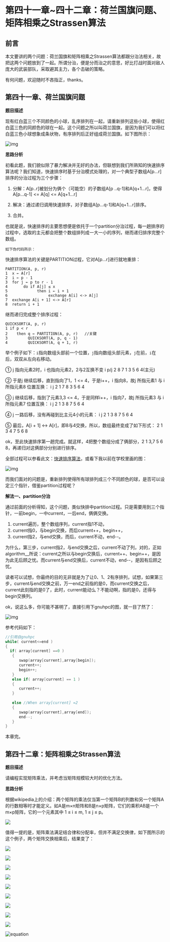 # 第四十一章~四十二章：荷兰国旗问题、矩阵相乘之Strassen算法

## 前言

本文要讲的两个问题：荷兰国旗和矩阵相乘之Strassen算法都跟分治法相关，故把这两个问题放到了一起。所谓分治，便是分而治之的意思，好比打战时面对敌人庞大的武装部队，采取避其主力，各个击破的策略。

有何问题，欢迎随时不吝指正，thanks。

## 第四十一章、荷兰国旗问题

**题目描述**

现有红白蓝三个不同颜色的小球，乱序排列在一起，请重新排列这些小球，使得红白蓝三色的同颜色的球在一起。这个问题之所以叫荷兰国旗，是因为我们可以将红白蓝三色小球想象成条状物，有序排列后正好组成荷兰国旗。如下图所示：

![img](../images/41~42/41.1.jpg)

**思路分析**

初看此题，我们貌似除了暴力解决并无好的办法，但联想到我们所熟知的快速排序算法呢？我们知道，快速排序时基于分治模式处理的，对一个典型子数组A[p...r]排序的分治过程为三个步骤：

1. 分解：A[p..r]被划分为俩个（可能空）的子数组A[p ..q-1]和A[q+1...r]，使得A[p...q-1] <= A[q] <= A[q+1...r]

2. 解决：通过递归调用快速排序，对子数组A[p...q-1]和A[q+1...r]排序。

3. 合并。
  
 也就是说，快速排序的主要思想便是依托于一个partition分治过程，每一趟排序的过程中，选取的主元都会把整个数组排列成一大一小的序列，继而递归排序完整个数组。

    如下伪代码所示：

快速排序算法的关键是PARTITION过程，它对A[p...r]进行就地重排：

	PARTITION(A, p, r)
	1  x ← A[r]
	2  i ← p - 1
	3  for j ← p to r - 1
	4       do if A[j] ≤ x
	5             then i ← i + 1
	6                  exchange A[i] <-> A[j]
	7  exchange A[i + 1] <-> A[r]
	8  return i + 1

继而递归完成整个排序过程：

	QUICKSORT(A, p, r)
	1 if p < r
	2    then q ← PARTITION(A, p, r)   //关键
	3         QUICKSORT(A, p, q - 1)
	4         QUICKSORT(A, q + 1, r)

举个例子如下：`i`指向数组头部前一个位置，`j`指向数组头部元素，`j`在前，`i`在后，双双从左向右移动。

① j 指向元素2时，i 也指向元素2，2与2互换不变
     i p/j
  	2   8   7   1   3   5   6   4(主元)

② 于是j 继续后移，直到指向了1，1 <= 4，于是i++，i 指向8，故j 所指元素1 与 i 所指元素8 位置互换：
     	      i         j
  	2   1   7   8   3   5   6   4

③ j 继续后移，指到了元素3,3 <= 4，于是同样i++，i 指向7，故j 所指元素3 与 i 所指元素7 位置互换：
    	           i         j
  	2   1   3   8   7   5   6   4

④ j 一路后移，没有再碰到比主元4小的元素：
	  	   i                   j
  	2   1   3   8   7   5   6   4

⑤ 最后，A[i + 1] <-> A[r]，即8与4交换，所以，数组最终变成了如下形式：
        2   1   3   4   7   5   6   8

ok，至此快速排序第一趟完成。就这样，4把整个数组分成了俩部分，2 1 3,7 5 6 8，再递归对这俩部分分别进行排序。

全部过程可以参看此文：[快速排序算法](http://blog.csdn.net/v_july_v/article/details/6116297)，或看下我以前在学校里画的图：

![img](../images/41~42/41.2.jpg)

而我们面对的问题是，重新排列使得所有球排列成三个不同颜色的球，是否可以设定三个指针，借鉴partition过程呢？

**解法一、partition分治**

通过前面的分析得知，这个问题，类似快排中partition过程。只是需要用到三个指针，一前begin，一中current，一后end，俩俩交换。

1. current遍历，整个数组序列，current指1不动，
2. current指0，与begin交换，而后current++，begin++，
3. current指2，与end交换，而后，current不动，end--。

为什么，第三步，current指2，与end交换之后，current不动了列，对的，正如algorithm__所说：current之所以与begin交换后，current++、begin++，是因为此无后顾之忧。而current与end交换后，current不动，end--，是因有后顾之忧。

读者可以试想，你最终的目的无非就是为了让0、1、2有序排列，试想，如果第三步，current与end交换之前，万一end之前指的是0，而current交换之后，current此刻指的是0了，此时，current能动么？不能动啊，指的是0，还得与begin交换列。

ok，说这么多，你可能不甚明了，直接引用下gnuhpc的图，就一目了然了：

![img](../images/41~42/41.3.jpg)

参考代码如下：
```cpp
//引用自gnuhpc  
while( current<=end )        
{             
  if( array[current] ==0 )             
   {                 
      swap(array[current],array[begin]);                  
      current++;                  
      begin++;            
   }             
   else if( array[current] == 1 )            
   {                 
      current++;            
   }   
            
   else //When array[current] =2   
   {               
      swap(array[current],array[end]);                
      end--;            
   }      
}  
```

本章完。

## 第四十二章：矩阵相乘之Strassen算法

**题目描述**

请编程实现矩阵乘法，并考虑当矩阵规模较大时的优化方法。

**思路分析**

根据wikipedia上的介绍：两个矩阵的乘法仅当第一个矩阵B的列数和另一个矩阵A的行数相等时才能定义。如A是m×n矩阵和B是n×p矩阵，它们的乘积AB是一个m×p矩阵，它的一个元素其中 1 ≤ i ≤ m, 1 ≤ j ≤ p。

![](../images/41~42/42.1.png)

值得一提的是，矩阵乘法满足结合律和分配率，但并不满足交换律，如下图所示的这个例子，两个矩阵交换相乘后，结果变了：

![](../images/41~42/42.1-2.png)

![](../images/41~42/42.2.png)

![](../images/41~42/42.3.png)

![](../images/41~42/42.4.png)

![](../images/41~42/42.5.png)

![](../images/41~42/42.6.jpeg)

![](../images/41~42/42.7.jpeg)

![](../images/41~42/42.8.jpeg)

![](../images/41~42/42.9.png)


![equation](http://latex.codecogs.com/gif.latex?a^b)
